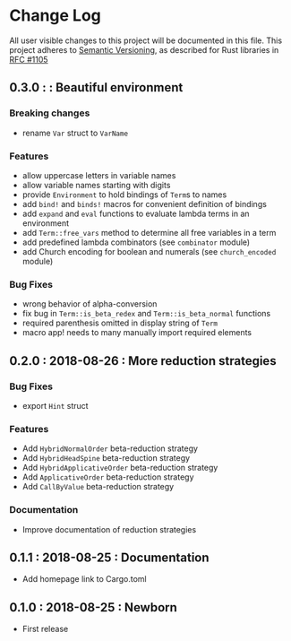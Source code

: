 # Change Log

All user visible changes to this project will be documented in this file.
This project adheres to [Semantic Versioning](http://semver.org/), as described
for Rust libraries in [RFC #1105](https://github.com/rust-lang/rfcs/blob/master/text/1105-api-evolution.md)

## 0.3.0 : <unreleased> : Beautiful environment

### Breaking changes

* rename `Var` struct to `VarName`

### Features

* allow uppercase letters in variable names
* allow variable names starting with digits
* provide `Environment` to hold bindings of `Term`s to names
* add `bind!` and `binds!` macros for convenient definition of bindings
* add `expand` and `eval` functions to evaluate lambda terms in an environment
* add `Term::free_vars` method to determine all free variables in a term
* add predefined lambda combinators (see `combinator` module)
* add Church encoding for boolean and numerals (see `church_encoded` module)

### Bug Fixes

* wrong behavior of alpha-conversion
* fix bug in `Term::is_beta_redex` and `Term::is_beta_normal` functions
* required parenthesis omitted in display string of `Term`
* macro app! needs to many manually import required elements

## 0.2.0 : 2018-08-26 : More reduction strategies

### Bug Fixes

* export `Hint` struct 

### Features

* Add `HybridNormalOrder` beta-reduction strategy
* Add `HybridHeadSpine` beta-reduction strategy
* Add `HybridApplicativeOrder` beta-reduction strategy
* Add `ApplicativeOrder` beta-reduction strategy
* Add `CallByValue` beta-reduction strategy

### Documentation

* Improve documentation of reduction strategies

## 0.1.1 : 2018-08-25 : Documentation

* Add homepage link to Cargo.toml  

## 0.1.0 : 2018-08-25 : Newborn

* First release
